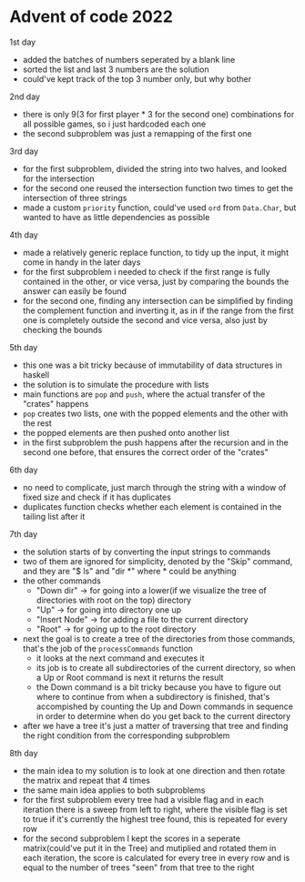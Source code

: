 # Advent of code 2022

1st day
 - added the batches of numbers seperated by a blank line
 - sorted the list and last 3 numbers are the solution
 - could've kept track of the top 3 number only, but why bother

2nd day
  - there is only 9(3 for first player * 3 for the second one) combinations for all possible games,
    so i just hardcoded each one
  - the second subproblem was just a remapping of the first one

3rd day
 - for the first subproblem, divided the string into two halves, and looked for the intersection
 - for the second one reused the intersection function two times to get the intersection of three strings
 - made a custom `priority` function, could've used `ord` from `Data.Char`, 
     but wanted to have as little dependencies as possible

4th day
  - made a relatively generic replace function, to tidy up the input, it might come in handy in the later days
  - for the first subproblem i needed to check if the first range is fully contained in the other, or vice versa,
     just by comparing the bounds the answer can easily be found
  - for the second one, finding any intersection can be simplified by finding the complement function and inverting it,
    as in if the range from the first one is completely outside the second and vice versa, also just by checking the bounds

5th day
  - this one was a bit tricky because of immutability of data structures in haskell
  - the solution is to simulate the procedure with lists 
  - main functions are `pop` and `push`, where the actual transfer of the "crates" happens
  - `pop` creates two lists, one with the popped elements and the other with the rest
  - the popped elements are then pushed onto another list
  - in the first subproblem the push happens after the recursion and in the second one before, that ensures the correct order of the "crates"

6th day
  - no need to complicate, just march through the string with a window of fixed size and check if it has duplicates
  - duplicates function checks whether each element is contained in the tailing list after it

7th day
  - the solution starts of by converting the input strings to commands 
  - two of them are ignored for simplicity, denoted by the "Skip" command, and they are "$ ls" and "dir \*" where \* could be anything
  - the other commands
     - "Down dir" -> for going into a lower(if we visualize the tree of directories with root on the top) directory
     - "Up" -> for going into directory one up
     - "Insert Node" -> for adding a file to the current directory
     - "Root" -> for going up to the root directory
  - next the goal is to create a tree of the directories from those commands, that's the job of the `processCommands` function
      - it looks at the next command and executes it
      - its job is to create all subdirectories of the current directory, so when a Up or Root command is next it returns the result
      - the Down command is a bit tricky because you have to figure out where to continue from when a subdirectory is finished,
         that's accompished by counting the Up and Down commands in sequence in order to determine when do you get back
         to the current directory
  - after we have a tree it's just a matter of traversing that tree and finding the right condition from the 
    corresponding subproblem

8th day
  - the main idea to my solution is to look at one direction and then rotate the matrix and repeat that 4 times
  - the same main idea applies to both subproblems
  - for the first subproblem every tree had a visible flag and in each iteration there is a sweep from left to right,
      where the visible flag is set to true if it's currently the highest tree found, this is repeated for every row
  - for the second subproblem I kept the scores in a seperate matrix(could've put it in the Tree) and mutiplied
      and rotated them in each iteration, the score is calculated for every tree in every row and is equal to the 
      number of trees "seen" from that tree to the right
